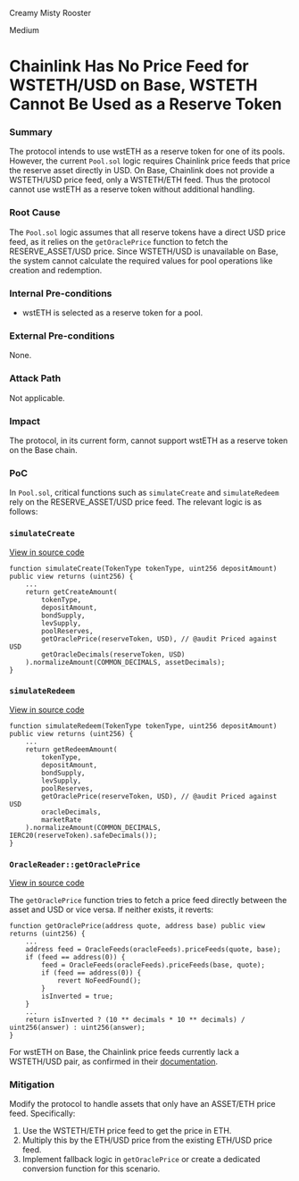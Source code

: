 Creamy Misty Rooster

Medium

# Chainlink Has No Price Feed for WSTETH/USD on Base, WSTETH Cannot Be Used as a Reserve Token

### Summary

The protocol intends to use wstETH as a reserve token for one of its pools. 
However, the current `Pool.sol` logic requires Chainlink price feeds that price the reserve asset directly in USD. On Base, Chainlink does not provide a WSTETH/USD price feed, only a WSTETH/ETH feed. 
Thus the protocol cannot use wstETH as a reserve token without additional handling.  

### Root Cause

The `Pool.sol` logic assumes that all reserve tokens have a direct USD price feed, as it relies on the `getOraclePrice` function to fetch the RESERVE_ASSET/USD price. 
Since WSTETH/USD is unavailable on Base, the system cannot calculate the required values for pool operations like creation and redemption.  

### Internal Pre-conditions

- wstETH is selected as a reserve token for a pool.  

### External Pre-conditions

None.

### Attack Path

Not applicable. 

### Impact

The protocol, in its current form, cannot support wstETH as a reserve token on the Base chain. 

### PoC

In `Pool.sol`, critical functions such as `simulateCreate` and `simulateRedeem` rely on the RESERVE_ASSET/USD price feed. The relevant logic is as follows:  

### `simulateCreate`  
[View in source code](https://github.com/sherlock-audit/2024-12-plaza-finance/blob/main/plaza-evm/src/Pool.sol#L290)  

```solidity
function simulateCreate(TokenType tokenType, uint256 depositAmount) public view returns (uint256) {
    ...
    return getCreateAmount(
        tokenType,
        depositAmount,
        bondSupply,
        levSupply,
        poolReserves,
        getOraclePrice(reserveToken, USD), // @audit Priced against USD
        getOracleDecimals(reserveToken, USD)
    ).normalizeAmount(COMMON_DECIMALS, assetDecimals);
}
```  

### `simulateRedeem`  
[View in source code](https://github.com/sherlock-audit/2024-12-plaza-finance/blob/main/plaza-evm/src/Pool.sol#L459)  

```solidity
function simulateRedeem(TokenType tokenType, uint256 depositAmount) public view returns (uint256) {
    ...
    return getRedeemAmount(
        tokenType,
        depositAmount,
        bondSupply,
        levSupply,
        poolReserves,
        getOraclePrice(reserveToken, USD), // @audit Priced against USD
        oracleDecimals,
        marketRate
    ).normalizeAmount(COMMON_DECIMALS, IERC20(reserveToken).safeDecimals());
}
```  

### `OracleReader::getOraclePrice`  
[View in source code](https://github.com/sherlock-audit/2024-12-plaza-finance/blob/main/plaza-evm/src/OracleReader.sol#L55-L76)  

The `getOraclePrice` function tries to fetch a price feed directly between the asset and USD or vice versa. If neither exists, it reverts:  

```solidity
function getOraclePrice(address quote, address base) public view returns (uint256) {
    ...
    address feed = OracleFeeds(oracleFeeds).priceFeeds(quote, base);
    if (feed == address(0)) {
        feed = OracleFeeds(oracleFeeds).priceFeeds(base, quote);
        if (feed == address(0)) {
            revert NoFeedFound();
        }
        isInverted = true;
    }
    ...
    return isInverted ? (10 ** decimals * 10 ** decimals) / uint256(answer) : uint256(answer);
}
```  

For wstETH on Base, the Chainlink price feeds currently lack a WSTETH/USD pair, as confirmed in their [documentation](https://docs.chain.link/data-feeds/price-feeds/addresses?network=base&page=1&search=wsteth).  

### Mitigation

Modify the protocol to handle assets that only have an ASSET/ETH price feed. Specifically:  
1. Use the WSTETH/ETH price feed to get the price in ETH.  
2. Multiply this by the ETH/USD price from the existing ETH/USD price feed.  
3. Implement fallback logic in `getOraclePrice` or create a dedicated conversion function for this scenario.  